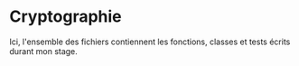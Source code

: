 # Cryptographie
Ici, l'ensemble des fichiers contiennent les fonctions, classes et tests écrits durant mon stage.

